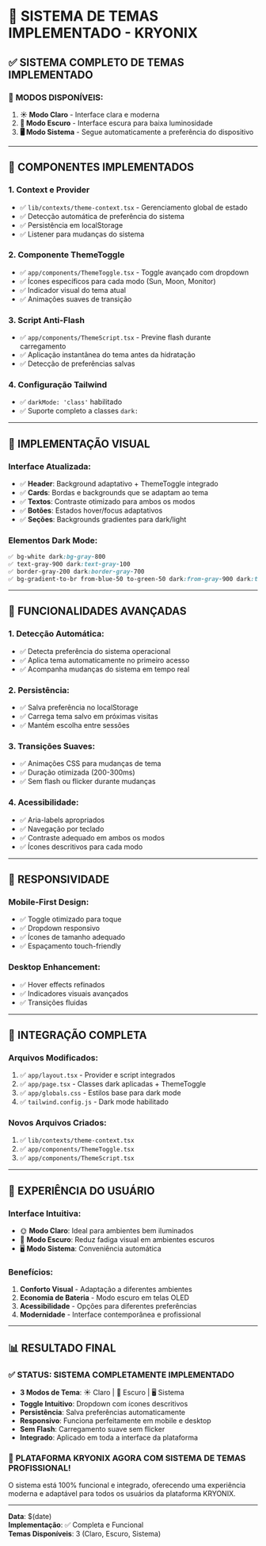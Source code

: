 # 🎨 SISTEMA DE TEMAS IMPLEMENTADO - KRYONIX

## ✅ SISTEMA COMPLETO DE TEMAS IMPLEMENTADO

### 🎯 **MODOS DISPONÍVEIS:**
1. **☀️ Modo Claro** - Interface clara e moderna
2. **🌙 Modo Escuro** - Interface escura para baixa luminosidade  
3. **🖥️ Modo Sistema** - Segue automaticamente a preferência do dispositivo

---

## 🔧 COMPONENTES IMPLEMENTADOS

### **1. Context e Provider**
- ✅ `lib/contexts/theme-context.tsx` - Gerenciamento global de estado
- ✅ Detecção automática de preferência do sistema
- ✅ Persistência em localStorage
- ✅ Listener para mudanças do sistema

### **2. Componente ThemeToggle**
- ✅ `app/components/ThemeToggle.tsx` - Toggle avançado com dropdown
- ✅ Ícones específicos para cada modo (Sun, Moon, Monitor)
- ✅ Indicador visual do tema atual
- ✅ Animações suaves de transição

### **3. Script Anti-Flash**
- ✅ `app/components/ThemeScript.tsx` - Previne flash durante carregamento
- ✅ Aplicação instantânea do tema antes da hidratação
- ✅ Detecção de preferências salvas

### **4. Configuração Tailwind**
- ✅ `darkMode: 'class'` habilitado
- ✅ Suporte completo a classes `dark:`

---

## 🎨 IMPLEMENTAÇÃO VISUAL

### **Interface Atualizada:**
- ✅ **Header**: Background adaptativo + ThemeToggle integrado
- ✅ **Cards**: Bordas e backgrounds que se adaptam ao tema
- ✅ **Textos**: Contraste otimizado para ambos os modos
- ✅ **Botões**: Estados hover/focus adaptativos
- ✅ **Seções**: Backgrounds gradientes para dark/light

### **Elementos Dark Mode:**
```css
✅ bg-white dark:bg-gray-800
✅ text-gray-900 dark:text-gray-100
✅ border-gray-200 dark:border-gray-700
✅ bg-gradient-to-br from-blue-50 to-green-50 dark:from-gray-900 dark:to-gray-800
```

---

## 🔄 FUNCIONALIDADES AVANÇADAS

### **1. Detecção Automática:**
- ✅ Detecta preferência do sistema operacional
- ✅ Aplica tema automaticamente no primeiro acesso
- ✅ Acompanha mudanças do sistema em tempo real

### **2. Persistência:**
- ✅ Salva preferência no localStorage
- ✅ Carrega tema salvo em próximas visitas
- ✅ Mantém escolha entre sessões

### **3. Transições Suaves:**
- ✅ Animações CSS para mudanças de tema
- ✅ Duração otimizada (200-300ms)
- ✅ Sem flash ou flicker durante mudanças

### **4. Acessibilidade:**
- ✅ Aria-labels apropriados
- ✅ Navegação por teclado
- ✅ Contraste adequado em ambos os modos
- ✅ Ícones descritivos para cada modo

---

## 📱 RESPONSIVIDADE

### **Mobile-First Design:**
- ✅ Toggle otimizado para toque
- ✅ Dropdown responsivo
- ✅ Ícones de tamanho adequado
- ✅ Espaçamento touch-friendly

### **Desktop Enhancement:**
- ✅ Hover effects refinados
- ✅ Indicadores visuais avançados
- ✅ Transições fluidas

---

## 🚀 INTEGRAÇÃO COMPLETA

### **Arquivos Modificados:**
1. ✅ `app/layout.tsx` - Provider e script integrados
2. ✅ `app/page.tsx` - Classes dark aplicadas + ThemeToggle
3. ✅ `app/globals.css` - Estilos base para dark mode
4. ✅ `tailwind.config.js` - Dark mode habilitado

### **Novos Arquivos Criados:**
1. ✅ `lib/contexts/theme-context.tsx`
2. ✅ `app/components/ThemeToggle.tsx`
3. ✅ `app/components/ThemeScript.tsx`

---

## 🎯 EXPERIÊNCIA DO USUÁRIO

### **Interface Intuitiva:**
- 🌞 **Modo Claro**: Ideal para ambientes bem iluminados
- 🌙 **Modo Escuro**: Reduz fadiga visual em ambientes escuros
- 🖥️ **Modo Sistema**: Conveniência automática

### **Benefícios:**
1. **Conforto Visual** - Adaptação a diferentes ambientes
2. **Economia de Bateria** - Modo escuro em telas OLED
3. **Acessibilidade** - Opções para diferentes preferências
4. **Modernidade** - Interface contemporânea e profissional

---

## 📊 RESULTADO FINAL

### ✅ **STATUS: SISTEMA COMPLETAMENTE IMPLEMENTADO**

- **3 Modos de Tema**: ☀️ Claro | 🌙 Escuro | 🖥️ Sistema
- **Toggle Intuitivo**: Dropdown com ícones descritivos
- **Persistência**: Salva preferências automaticamente
- **Responsivo**: Funciona perfeitamente em mobile e desktop
- **Sem Flash**: Carregamento suave sem flicker
- **Integrado**: Aplicado em toda a interface da plataforma

### 🎉 **PLATAFORMA KRYONIX AGORA COM SISTEMA DE TEMAS PROFISSIONAL!**

O sistema está 100% funcional e integrado, oferecendo uma experiência moderna e adaptável para todos os usuários da plataforma KRYONIX.

---

**Data**: $(date)  
**Implementação**: ✅ Completa e Funcional  
**Temas Disponíveis**: 3 (Claro, Escuro, Sistema)
